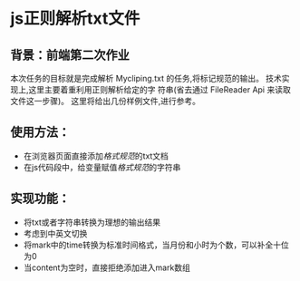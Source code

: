 # js正则解析txt文件

## 背景：前端第二次作业

本次任务的目标就是完成解析 Mycliping.txt 的任务,将标记规范的输出。 技术实现上,这里主要着重利用正则解析给定的字
符串(省去通过 FileReader Api 来读取文件这一步骤)。 这里将给出几份样例文件,进行参考。

## 使用方法：

+ 在浏览器页面直接添加*格式规范*的txt文档
+ 在js代码段中，给变量赋值*格式规范*的字符串

## 实现功能：

- 将txt或者字符串转换为理想的输出结果
- 考虑到中英文切换
- 将mark中的time转换为标准时间格式，当月份和小时为个数，可以补全十位为0
- 当content为空时，直接拒绝添加进入mark数组